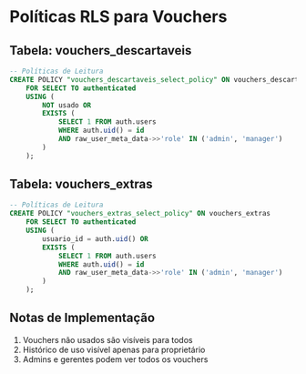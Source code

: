 # Políticas RLS para Vouchers

## Tabela: vouchers_descartaveis

```sql
-- Políticas de Leitura
CREATE POLICY "vouchers_descartaveis_select_policy" ON vouchers_descartaveis
    FOR SELECT TO authenticated
    USING (
        NOT usado OR 
        EXISTS (
            SELECT 1 FROM auth.users
            WHERE auth.uid() = id
            AND raw_user_meta_data->>'role' IN ('admin', 'manager')
        )
    );
```

## Tabela: vouchers_extras

```sql
-- Políticas de Leitura
CREATE POLICY "vouchers_extras_select_policy" ON vouchers_extras
    FOR SELECT TO authenticated
    USING (
        usuario_id = auth.uid() OR
        EXISTS (
            SELECT 1 FROM auth.users
            WHERE auth.uid() = id
            AND raw_user_meta_data->>'role' IN ('admin', 'manager')
        )
    );
```

## Notas de Implementação

1. Vouchers não usados são visíveis para todos
2. Histórico de uso visível apenas para proprietário
3. Admins e gerentes podem ver todos os vouchers